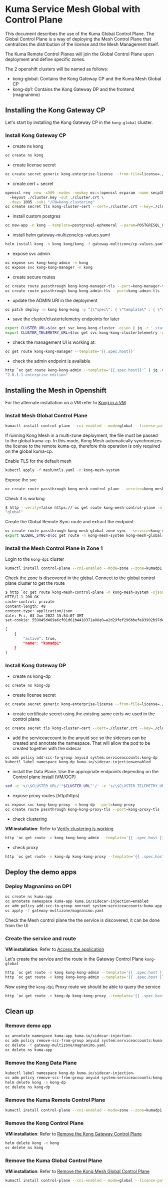 # Kuma Service Mesh Global with Control Plane

This document describes the use of the Kuma Global Control Plane. The Global Control Plane is a way
of deploying the Mesh Control Plane that centralizes the distribution of the license and the Mesh Management
itself.

The Kuma Remote Control Planes will join the Global Control Plane upon deployment and define specific zones.

The 2 openshift clusters will be named as follows:

- kong-global: Contains the Kong Gateway CP and the Kuma Mesh Global CP
- kong-dp1: Contains the Kong Gateway DP and the frontend (magnanimo)

## Installing the Kong Gateway CP

Let's start by installing the Kong Gateway CP in the `kong-global` cluster.

### Install Kong Gateway CP

- create ns kong

```bash
oc create ns kong
```

- create license secret

```bash
oc create secret generic kong-enterprise-license --from-file=license=./license.json -n kong
```

- create cert + secret

```bash
openssl req -new -x509 -nodes -newkey ec:<(openssl ecparam -name secp384r1) \                                                                                  
  -keyout ./cluster.key -out ./cluster.crt \
  -days 1095 -subj "/CN=kong_clustering"
oc create secret tls kong-cluster-cert --cert=./cluster.crt --key=./cluster.key -n kong
```

- install custom postgres

```bash
oc new-app -n kong --template=postgresql-ephemeral --param=POSTGRESQL_USER=kong --param=POSTGRESQL_PASSWORD=kong123 --param=POSTGRESQL_DATABASE=kong
```

- install helm gateway-multizone/cp-values.yaml

```bash
helm install kong -n kong kong/kong -f gateway-multizone/cp-values.yaml       
```

- expose svc admin

```bash
oc expose svc kong-kong-admin -n kong
oc expose svc kong-kong-manager -n kong
```

- create secure routes

```bash
oc create route passthrough kong-kong-manager-tls --port=kong-manager-tls --service=kong-kong-manager -n kong
oc create route passthrough kong-kong-admin-tls --port=kong-admin-tls --service=kong-kong-admin -n kong
```

- update the ADMIN URI in the deployment

```bash
oc patch deploy -n kong kong-kong -p "{\"spec\": { \"template\" : { \"spec\" : {\"containers\":[{\"name\":\"proxy\",\"env\": [{ \"name\" : \"KONG_ADMIN_API_URI\", \"value\": \"$(oc get route -n kong kong-kong-admin -ojsonpath='{.spec.host}')\" }]}]}}}}"
```

- save the cluster/clustertelemetry endpoints for later

```bash
export CLUSTER_URL=$(oc get svc kong-kong-cluster -ojson | jq -r '.status.loadBalancer.ingress[].hostname')
export CLUSTER_TELEMETRY_URL=$(oc get svc kong-kong-clustertelemetry -ojson | jq -r '.status.loadBalancer.ingress[].hostname')
```

- check the management UI is working at:

```bash
oc get route kong-kong-manager --template='{{.spec.host}}'
```

- check the admin endpoint is available

```bash
http `oc get route kong-kong-admin --template='{{.spec.host}}'` | jq .version
"2.8.1.1-enterprise-edition"
```

## Installing the Mesh in Openshift

For the alternate installation on a VM refer to [Kong in a VM](./gateway-multizone/kong-vm.md#kong-in-a-vm)

### Install Mesh Global Control Plane

```bash
kumactl install control-plane --cni-enabled --mode=global --license-path=./license.json | oc apply -f -
```

If running Kong Mesh in a multi-zone deployment, the file must be passed to the global kuma-cp. In this mode, Kong Mesh automatically synchronizes the license to the remote kuma-cp, therefore this operation is only required on the global kuma-cp.

Enable TLS for the default mesh

```bash
kubectl apply -f mesh/mtls.yaml -n kong-mesh-system
```

Expose the svc

```bash
oc create route passthrough kong-mesh-control-plane --service=kong-mesh-control-plane --port=https-api-server 
```

Check it is working

```bash
$ http --verify=false https://`oc get route kong-mesh-control-plane -n kong-mesh-system -ojson | jq -r .spec.host`/config | jq .mode
"global"
```

Create the Global Remote Sync route and extract the endpoint:

```bash
oc create route passthrough kong-mesh-global-zone-sync --service=kong-mesh-global-zone-sync --port=global-zone-sync -n kong-mesh-system
export GLOBAL_SYNC=$(oc get route -n kong-mesh-system kong-mesh-global-zone-sync --template='{{ .spec.host }}'):443
```

### Install the Mesh Control Plane in Zone 1

Login to the `kong-dp1` cluster

```bash
kumactl install control-plane --cni-enabled --mode=zone --zone=kumadp1 --ingress-enabled --kds-global-address grpcs://${GLOBAL_SYNC} | oc apply -f -
```

Check the zone is discovered in the global. Connect to the global control plane cluster to get the route

```bash
$ http `oc get route kong-mesh-control-plane -n kong-mesh-system -ojson | jq -r .spec.host`/status/zones                            
HTTP/1.1 200 OK
cache-control: private
content-length: 48
content-type: application/json
date: Fri, 03 Jun 2022 15:54:07 GMT
set-cookie: 559045d469a6cf01d61b4410371a08e0=a2d29fef296bbefe83902b97d4268a00; path=/; HttpOnly

[
    {
        "active": true,
        "name": "kumadp1"
    }
]
```

### Install Kong Gateway DP

- create ns kong-dp

```bash
oc create ns kong-dp
```

- create license secret

```bash
oc create secret generic kong-enterprise-license --from-file=license=./license.json -n kong-dp
```

- create certificate secret using the existing same certs we used in the control plane

```bash
oc create secret tls kong-cluster-cert --cert=./cluster.crt --key=./cluster.key -n kong-dp
```

- add the serviceaccount to the anyuid scc so the sidecars can be created and annotate the namespace. 
That will allow the pod to be created together with the sidecar

```bash
oc adm policy add-scc-to-group anyuid system:serviceaccounts:kong-dp
kubectl label namespace kong-dp kuma.io/sidecar-injection=enabled
```

- install the Data Plane. Use the appropriate endpoints depending on the Control plane install (VM/OCP)

```bash
sed -e 's/\$CLUSTER_URL/'"$CLUSTER_URL"'/' -e 's/\$CLUSTER_TELEMETRY_URL/'"$CLUSTER_TELEMETRY_URL"'/' gateway-multizone/dp-values.yaml | helm install kong -n kong-dp kong/kong -f -
```

- expose proxy routes (http/https)

```bash
oc expose svc kong-kong-proxy -n kong-dp --port=kong-proxy
oc create route passthrough kong-kong-proxy-tls --port=kong-proxy-tls --service=kong-kong-proxy -n kong-dp
```

- check clustering

**VM installation**: Refer to [Verify clustering is working](./gateway-multizone/kong-vm.md#verify-clustering-is-working)

```bash
http `oc get route -n kong kong-kong-admin --template='{{ .spec.host }}'`/clustering/status
```

- check proxy

```bash
http `oc get route -n kong-dp kong-kong-proxy --template='{{ .spec.host }}'`/
```

## Deploy the demo apps

### Deploy Magnanimo on DP1

```bash
oc create ns kuma-app
oc annotate namespace kuma-app kuma.io/sidecar-injection=enabled
oc adm policy add-scc-to-group nonroot system:serviceaccounts:kuma-app
oc apply -f gateway-multizone/magnanimo.yaml
```

Check the Mesh control plane the the service is discovered, it can be done from the UI

### Create the service and route

**VM installation**: Refer to [Access the application](./gateway-multizone/kong-vm.md#access-the-application)

Let's create the service and the route in the Gateway Control Plane `kong-global`

```bash
http `oc get route -n kong kong-kong-admin --template='{{ .spec.host }}'`/services name=magnanimoservice url='http://magnanimo.kuma-app.svc.cluster.local:4000'
http `oc get route -n kong kong-kong-admin --template='{{ .spec.host }}'`/services/magnanimoservice/routes name='magnanimoroute' paths:='["/magnanimo"]'  
```

Now using the `kong-dp1` Proxy route we should be able to query the service

```bash
http `oc get route -n kong-dp kong-kong-proxy --template='{{ .spec.host }}'`/magnanimo
```

## Clean up

### Remove demo app

```bash
oc annotate namespace kuma-app kuma.io/sidecar-injection-
oc adm policy remove-scc-from-group anyuid system:serviceaccounts:kuma-app
oc delete -f gateway-multizone/magnanimo.yaml
oc delete ns kuma-app
```

### Remove the Kong Data Plane

```bash
kubectl label namespace kong-dp kuma.io/sidecar-injection-
oc adm policy remove-scc-from-group anyuid system:serviceaccounts:kong-dp
helm delete kong -n kong-dp
oc delete ns kong-dp
```

### Remove the Kuma Remote Control Plane

```bash
kumactl install control-plane --cni-enabled --mode=zone --zone=kumadp1 --ingress-enabled --kds-global-address grpcs://${GLOBAL_SYNC} | oc delete -f -
```

### Remove the Kong Control Plane

**VM installation**: Refer to [Remove the Kong Gateway Control Plane](./gateway-multizone/kong-vm.md#remove-the-kong-gateway-control-plane)

```bash
helm delete kong -n kong
oc delete ns kong
```

### Remove the Kuma Global Control Plane

**VM installation**: Refer to [Remove the Kong Mesh Global Control Plane](./gateway-multizone/kong-vm.md#remove-the-kong-mesh-global-control-plane)

```bash
kumactl install control-plane --cni-enabled --mode=global --license-path=./license.json | oc delete -f -
```
